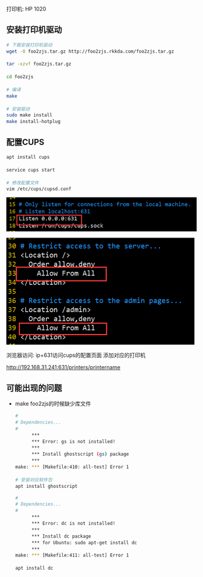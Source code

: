打印机: HP 1020


## 安装打印机驱动
```bash
# 下载安装打印机驱动
wget -O foo2zjs.tar.gz http://foo2zjs.rkkda.com/foo2zjs.tar.gz

tar -xzvf foo2zjs.tar.gz

cd foo2zjs

# 编译
make

# 安装驱动
sudo make install
make install-hotplug
```

## 配置CUPS

```bash
apt install cups

service cups start

# 修改配置文件
vim /etc/cups/cupsd.conf
```
![](./img/print2.png)

![](./img/print1.png)

浏览器访问: ip+631访问cups的配置页面
添加对应的打印机

http://192.168.31.241:631/printers/printername



## 可能出现的问题

- make foo2zjs的时候缺少库文件

  ```bash
  #
  # Dependencies...
  #
        ***
        *** Error: gs is not installed!
        ***
        *** Install ghostscript (gs) package
        ***
  make: *** [Makefile:410: all-test] Error 1
  
  # 安装对应软件包
  apt install ghostscript
  
  ```

  ```bash
  #
  # Dependencies...
  #
        ***
        *** Error: dc is not installed!
        ***
        *** Install dc package
        *** for Ubuntu: sudo apt-get install dc
        ***
  make: *** [Makefile:411: all-test] Error 1
  
  apt install dc
  ```

  